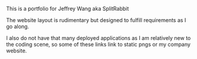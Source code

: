 This is a portfolio for Jeffrey Wang aka SplitRabbit

The website layout is rudimentary but designed to fulfill requirements as I go along.

I also do not have that many deployed applications as I am relatively new to the coding scene, so some of these links link to static pngs or my company website.

